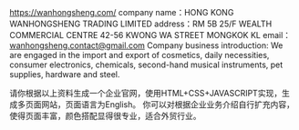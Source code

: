 https://wanhongsheng.com/
company name：HONG KONG WANHONGSHENG TRADING LIMITED
address：RM 5B 25/F WEALTH COMMERCIAL CENTRE 42-56 KWONG WA STREET MONGKOK KL
email：wanhongsheng.contact@gmail.com
Company business introduction: We are engaged in the import and export of cosmetics, daily necessities, consumer electronics, chemicals, second-hand musical instruments, pet supplies, hardware and steel.

请你根据以上资料生成一个企业官网，使用HTML+CSS+JAVASCRIPT实现，生成多页面网站，页面语言为English。
你可以对根据企业业务介绍自行扩充内容，使得页面丰富，颜色搭配显得很专业，适合外贸行业。

